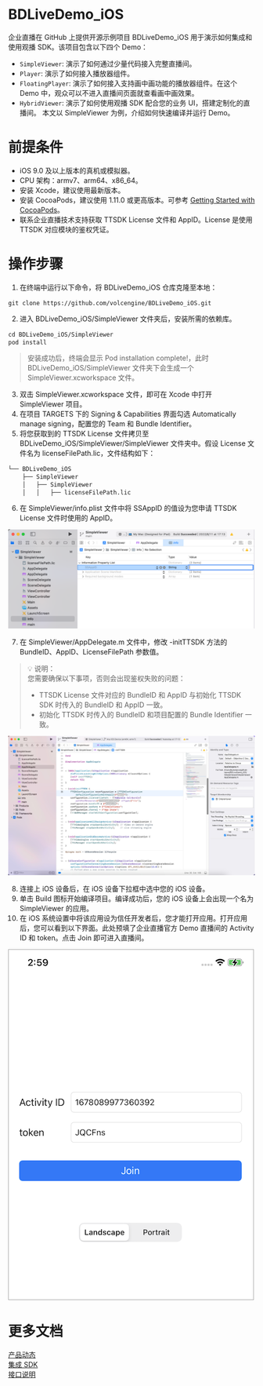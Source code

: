 # BDLiveDemo_iOS

企业直播在 GitHub 上提供开源示例项目 BDLiveDemo_iOS 用于演示如何集成和使用观播 SDK。该项目包含以下四个 Demo：

- `SimpleViewer`: 演示了如何通过少量代码接入完整直播间。
- `Player`: 演示了如何接入播放器组件。
- `FloatingPlayer`: 演示了如何接入支持画中画功能的播放器组件。在这个 Demo 中，观众可以不进入直播间页面就查看画中画效果。
- `HybridViewer`: 演示了如何使用观播 SDK 配合您的业务 UI，搭建定制化的直播间。
本文以 SimpleViewer 为例，介绍如何快速编译并运行 Demo。

# 前提条件

- iOS 9.0 及以上版本的真机或模拟器。
- CPU 架构：armv7、arm64、x86_64。
- 安装 Xcode，建议使用最新版本。
- 安装 CocoaPods，建议使用 1.11.0 或更高版本。可参考 [Getting Started with CocoaPods](https://guides.cocoapods.org/using/getting-started.html#getting-started)。
- 联系企业直播技术支持获取 TTSDK License 文件和 AppID。License 是使用 TTSDK 对应模块的鉴权凭证。

# 操作步骤

1. 在终端中运行以下命令，将 BDLiveDemo_iOS 仓库克隆至本地：

```
git clone https://github.com/volcengine/BDLiveDemo_iOS.git
```

2. 进入 BDLiveDemo_iOS/SimpleViewer 文件夹后，安装所需的依赖库。

```
cd BDLiveDemo_iOS/SimpleViewer
pod install
```

> 安装成功后，终端会显示 Pod installation complete!，此时 BDLiveDemo_iOS/SimpleViewer 文件夹下会生成一个 SimpleViewer.xcworkspace 文件。

3. 双击 SimpleViewer.xcworkspace 文件，即可在 Xcode 中打开 SimpleViewer 项目。
4. 在项目 TARGETS 下的 Signing & Capabilities 界面勾选 Automatically manage signing，配置您的 Team 和 Bundle Identifier。
5. 将您获取到的 TTSDK License 文件拷贝至 BDLiveDemo_iOS/SimpleViewer/SimpleViewer 文件夹中。假设 License 文件名为 licenseFilePath.lic，文件结构如下：

```
└── BDLiveDemo_iOS
    ├── SimpleViewer
    │   ├── SimpleViewer
    │   │   ├── licenseFilePath.lic
```

6. 在 SimpleViewer/info.plist 文件中将 SSAppID 的值设为您申请 TTSDK License 文件时使用的 AppID。

![simpleviewer_info.png](./images/simpleviewer_info.png)

7. 在 SimpleViewer/AppDelegate.m 文件中，修改 -initTTSDK 方法的 BundleID、AppID、LicenseFilePath 参数值。

> 💡 说明：  
> 您需要确保以下事项，否则会出现鉴权失败的问题：
> - TTSDK License 文件对应的 BundleID 和 AppID 与初始化 TTSDK SDK 时传入的 BundleID 和 AppID 一致。
> - 初始化 TTSDK 时传入的 BundleID 和项目配置的 Bundle Identifier 一致。

![simpleviewer_xcode.png](./images/simpleviewer_xcode.png)

8. 连接上 iOS 设备后，在 iOS 设备下拉框中选中您的 iOS 设备。
9. 单击 Build 图标开始编译项目。编译成功后，您的 iOS 设备上会出现一个名为 SimpleViewer 的应用。
10. 在 iOS 系统设置中将该应用设为信任开发者后，您才能打开应用。打开应用后，您可以看到以下界面。此处预填了企业直播官方 Demo 直播间的 Activity ID 和 token。点击 Join 即可进入直播间。

![simpleviewer_screenshot.png](./images/simpleviewer_screenshot.png)

# 更多文档

[产品动态](https://www.volcengine.com/docs/6669/101243)  
[集成 SDK](https://www.volcengine.com/docs/6669/101259)  
[接口说明](https://www.volcengine.com/docs/6669/122548)  
